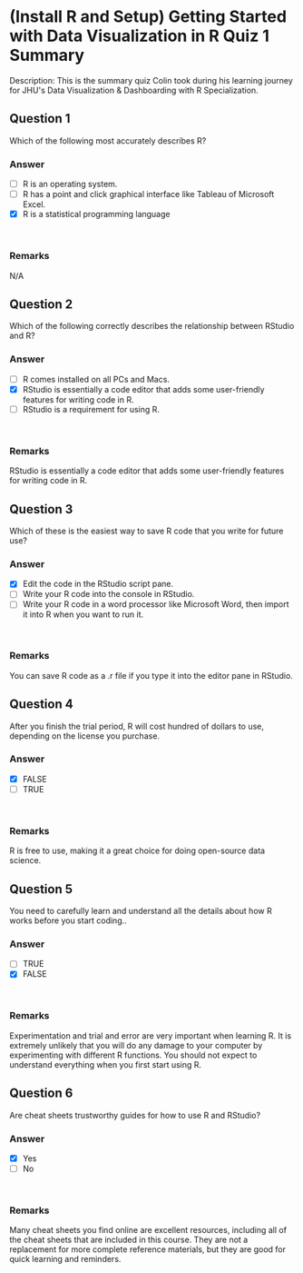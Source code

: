 # (Install R and Setup) Getting Started with Data Visualization in R Quiz 1 Summary

Description: This is the summary quiz Colin took during his learning journey for JHU's Data Visualization & Dashboarding with R Specialization.</br>

Question 1
----------
Which of the following most accurately describes R?</br>

### Answer
- [ ] R is an operating system.
- [ ] R has a point and click graphical interface like Tableau of Microsoft Excel.
- [x] R is a statistical programming language
</br>

### Remarks
N/A </br>

Question 2
----------
Which of the following correctly describes the relationship between RStudio and R? </br>

### Answer
- [ ] R comes installed on all PCs and Macs.
- [x] RStudio is essentially a code editor that adds some user-friendly features for writing code in R.
- [ ] RStudio is a requirement for using R.
</br>

### Remarks
RStudio is essentially a code editor that adds some user-friendly features for writing code in R.</br>

Question 3
----------
Which of these is the easiest way to save R code that you write for future use? </br>

### Answer
- [x] Edit the code in the RStudio script pane.
- [ ] Write your R code into the console in RStudio.
- [ ] Write your R code in a word processor like Microsoft Word, then import it into R when you want to run it.
</br>

### Remarks
You can save R code as a .r file if you type it into the editor pane in RStudio. </br>

Question 4
----------
After you finish the trial period, R will cost hundred of dollars to use, depending on the license you purchase. </br>

### Answer
- [x] FALSE
- [ ] TRUE
</br>

### Remarks
R is free to use, making it a great choice for doing open-source data science. </br>

Question 5
----------
You need to carefully learn and understand all the details about how R works before you start coding.. </br>

### Answer
- [ ] TRUE
- [x] FALSE
</br>

### Remarks
Experimentation and trial and error are very important when learning R. It is extremely unlikely that you will do any damage to your computer by experimenting with different R functions. You should not expect to understand everything when you first start using R. </br>

Question 6
----------
Are cheat sheets trustworthy guides for how to use R and RStudio? </br>

### Answer
- [x] Yes
- [ ] No
</br>

### Remarks
Many cheat sheets you find online are excellent resources, including all of the cheat sheets that are included in this course. They are not a replacement for more complete reference materials, but they are good for quick learning and reminders. </br>
